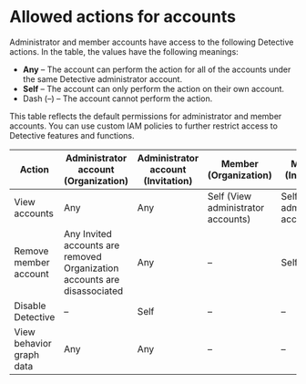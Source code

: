 # Allowed actions for accounts<a name="accounts-allowed-actions"></a>

Administrator and member accounts have access to the following Detective actions\. In the table, the values have the following meanings:
+ **Any** – The account can perform the action for all of the accounts under the same Detective administrator account\.
+ **Self** – The account can only perform the action on their own account\.
+ Dash \(–\) – The account cannot perform the action\.

This table reflects the default permissions for administrator and member accounts\. You can use custom IAM policies to further restrict access to Detective features and functions\.


|  Action  |  Administrator account \(Organization\)  |  Administrator account \(Invitation\)  |  Member \(Organization\)  |  Member \(Invitation\)  | 
| --- | --- | --- | --- | --- | 
|  View accounts  |  Any  |  Any  |  Self \(View administrator accounts\)  |  Self \(View administrator accounts\)  | 
|  Remove member account  |  Any Invited accounts are removed Organization accounts are disassociated  |  Any  |  –  |  Self  | 
|  Disable Detective  |  –  |  Self  |  –  |  –  | 
|  View behavior graph data  |  Any  |  Any  |  –  |  –  | 